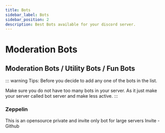 ```yaml
---
title: Bots
sidebar_label: Bots
sidebar_position: 2
description: Best Bots available for your discord server.
---
```


# Moderation Bots

## Moderation Bots / Utility Bots / Fun Bots

::: warning Tips: Before you decide to add any one of the bots in the list.

Make sure you do not have too many bots in your server. As it just make your server called bot server and make less active.
:::

### Zeppelin 
This is an opensource private and invite only bot for large servers
Invite - Github
